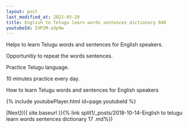 ```yaml
---
layout: post
last_modified_at: 2021-03-29
title: English to Telugu learn words sentences dictionary 948 
youtubeId: IVP2M-a3p9w
---
```

 
 
Helps to learn Telugu words and sentences for English speakers.

Opportunitiy to repeat the words sentences. 

Practice Telugu language. 
 
10 minutes practice every day. 
 
How to learn Telugu words and sentences for English speakers 
 
{% include youtubePlayer.html id=page.youtubeId %}
 
 
[Next]({{ site.baseurl }}{% link  split1/_posts/2018-10-14-English to telugu learn words sentences dictionary 17 .md%})
 
